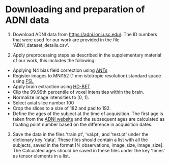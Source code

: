 # Downloading and preparation of ADNI data

1. Download ADNI data from https://adni.loni.usc.edu/. The ID numbers that were
used for our work are provided in the file 'ADNI\_dataset\_details.csv'.

2. Apply preprocessing steps as described in the supplementary material of our work, this includes the following:
* Applying N4 bias field correction using [ANTs](https://stnava.github.io/ANTs)
* Register images to MNI152 (1 mm istotropic resolution) standard space using [FSL](https://fsl.fmrib.ox.ac.uk/fsl/fslwiki/FLIRT)
* Apply brain extraction using [HD-BET](https://github.com/MIC-DKFZ/HD-BET)
* Clip the 99.99th percentile of voxel intensities within the brain.
* Normalize image intensities to \[0, 1\].
* Select axial slice number 100
* Crop the slices to a size of 182 and pad to 192.
* Define the ages of the subject at the time of acquisition. The first age is taken from the [ADNI website](https://adni.loni.usc.edu/) and the subsequent ages are calculated as floating point number based on the difference in acquisition dates.

3. Save the data in the files 'train.pt', 'val.pt', and 'test.pt' under the dictionary key 'data'. These files should contain a list with all the subjects, saved in the format [N\_observations, image_size, image_size\]. The Calculated ages should be saved in these files under the key 'times' as tensor elements in a list.

